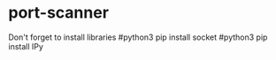 # port-scanner

Don't forget to install libraries
#python3 pip install socket
#python3 pip install IPy
